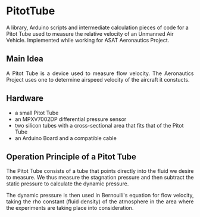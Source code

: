 # PitotTube
A library, Arduino scripts and intermediate calculation pieces of code for a Pitot Tube used to measure the relative velocity of an Unmanned Air Vehicle. Implemented while working for ASAT Aeronautics Project.
## Main Idea
<p align=justify> A Pitot Tube is a device used to measure flow velocity. The Aeronautics Project uses one to determine airspeed velocity of the aircraft it constucts. </br> </p>

## Hardware 
- a  small Pitot Tube
- an MPXV7002DP differential pressure sensor
- two silicon tubes with a cross-sectional area that fits that of the Pitot Tube
- an Arduino Board and a compatible cable 

## Operation Principle of a Pitot Tube
<p align=justify> The Pitot Tube consists of a tube that points directly into the fluid we desire to measure. We thus measure the stagnation pressure and then subtract the static pressure to calculate the dynamic pressure.</br> </p>
<p align=justify> The dynamic pressure is then used in Bernoulli's equation for flow velocity, taking the rho constant (fluid density) of the atmosphere in the area where the experiments are taking place into consideration. 
  









